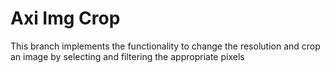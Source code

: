 # Axi Img Crop
This branch implements the functionality to change the resolution and crop an image by selecting and filtering the appropriate pixels
